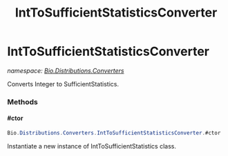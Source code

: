 ﻿---
title: IntToSufficientStatisticsConverter
---

# IntToSufficientStatisticsConverter
_namespace: [Bio.Distributions.Converters](N-Bio.Distributions.Converters.html)_

Converts Integer to SufficientStatistics.

### Methods

#### #ctor
```csharp
Bio.Distributions.Converters.IntToSufficientStatisticsConverter.#ctor
```
Instantiate a new instance of IntToSufficientStatistics class.




